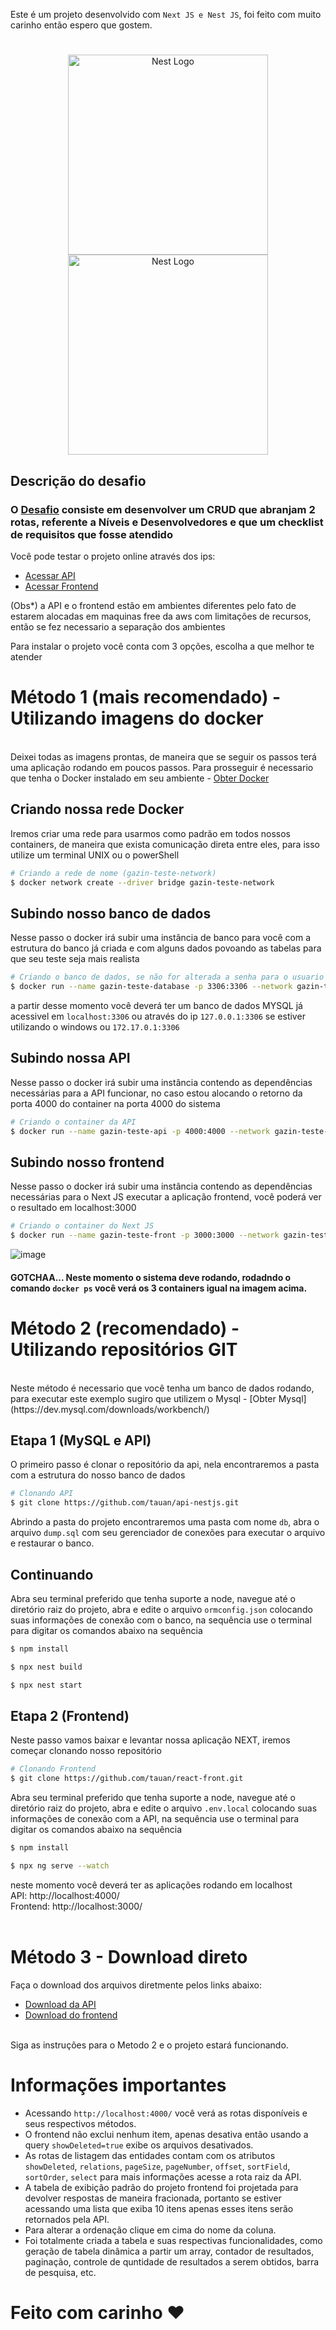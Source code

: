 Este é um projeto desenvolvido com `Next JS e Nest JS`, foi feito com muito carinho então espero que gostem.
#
<p align="center">
  <a href="https://github.com/tauan/api-nestjs" target="blank"><img src="https://nestjs.com/img/logo_text.svg" width="320" alt="Nest Logo" /></a> 
  <a href="https://github.com/tauan/react-front" target="blank"><img src="https://upload.wikimedia.org/wikipedia/commons/thumb/8/8e/Nextjs-logo.svg/207px-Nextjs-logo.svg.png" width="320" alt="Nest Logo" /></a> 
</p>

## Descrição do desafio
### O [Desafio](https://github.com/gazin-tech/Desafio-FullStack) consiste em desenvolver um CRUD que abranjam 2 rotas, referente a Níveis e Desenvolvedores e que um checklist de requisitos que fosse atendido 

 Você pode testar o projeto online através dos ips:
- <a href="http://100.25.222.193:4000/#/">Acessar API</a>
- <a href="http://54.237.59.82/">Acessar Frontend</a>

(Obs*) a API e o frontend estão em ambientes diferentes pelo fato de estarem alocadas em maquinas free da aws com limitações de recursos, então se fez necessario a separação dos ambientes


Para instalar o projeto você conta com 3 opções, escolha a que melhor te atender   

# Método 1 (mais recomendado) - Utilizando imagens do docker
<br />
Deixei todas as imagens prontas, de maneira que se seguir os passos terá uma aplicação rodando em poucos passos. 
Para prosseguir é necessario que tenha o Docker instalado em seu ambiente - <a href="https://docs.docker.com/get-docker">Obter Docker</a>

## Criando nossa rede Docker
Iremos criar uma rede para usarmos como padrão em todos nossos containers, de maneira que exista comunicação direta entre eles, para isso utilize um terminal UNIX ou o powerShell

```bash
# Criando a rede de nome (gazin-teste-network)
$ docker network create --driver bridge gazin-teste-network

```

## Subindo nosso banco de dados
Nesse passo o docker irá subir uma instância de banco para você com a estrutura do banco já criada e com alguns dados povoando as tabelas para que seu teste seja mais realista

```bash
# Criando o banco de dados, se não for alterada a senha para o usuario root será 123456
$ docker run --name gazin-teste-database -p 3306:3306 --network gazin-teste-network -e MYSQL_ROOT_PASSWORD=123456 -d tauangabriel/gazin-teste-database

```

a partir desse momento você deverá ter um banco de dados MYSQL já acessivel em `localhost:3306` ou através do ip `127.0.0.1:3306` se estiver utilizando o windows ou `172.17.0.1:3306`  

## Subindo nossa API
Nesse passo o docker irá subir uma instância contendo as dependências necessárias para a API funcionar, no caso estou alocando o retorno da porta 4000 do container na porta 4000 do sistema

```bash
# Criando o container da API
$ docker run --name gazin-teste-api -p 4000:4000 --network gazin-teste-network -d tauangabriel/gazin-teste-api

```

## Subindo nosso frontend 
Nesse passo o docker irá subir uma instância contendo as dependências necessárias para o Next JS executar a aplicação frontend, você poderá ver o resultado em localhost:3000
```bash
# Criando o container do Next JS
$ docker run --name gazin-teste-front -p 3000:3000 --network gazin-teste-network -d tauangabriel/gazin-teste-front

```

![image](https://user-images.githubusercontent.com/7758523/152455072-16601579-02ce-4556-9461-902b03fccab5.png)
#### GOTCHAA... Neste momento o sistema deve rodando, rodadndo o comando `docker ps` você verá os 3 containers igual na imagem acima.

# Método 2 (recomendado) - Utilizando repositórios GIT
<br />
Neste método é necessario que você tenha um banco de dados rodando, para executar este exemplo sugiro que utilizem o Mysql - [Obter Mysql](https://dev.mysql.com/downloads/workbench/)

## Etapa 1 (MySQL e API)
O primeiro passo é clonar o repositório da api, nela encontraremos a pasta com a estrutura do nosso banco de dados

```bash
# Clonando API
$ git clone https://github.com/tauan/api-nestjs.git

```

Abrindo a pasta do projeto encontraremos uma pasta com nome `db`, abra o arquivo `dump.sql` com seu gerenciador de conexões para executar o arquivo e restaurar o banco.
<br />

## Continuando

Abra seu terminal preferido que tenha suporte a node, navegue até o diretório raiz do projeto, abra e edite o arquivo `ormconfig.json` colocando suas informações de conexão com o banco, na sequência use o terminal para digitar os comandos abaixo na sequência

```bash
$ npm install

```

```bash
$ npx nest build

```

```bash
$ npx nest start

```
## Etapa 2 (Frontend)
Neste passo vamos baixar e levantar nossa aplicação NEXT, iremos começar clonando nosso repositório 

```bash
# Clonando Frontend
$ git clone https://github.com/tauan/react-front.git

```

Abra seu terminal preferido que tenha suporte a node, navegue até o diretório raiz do projeto, abra e edite o arquivo `.env.local` colocando suas informações de conexão com a API, na sequência use o terminal para digitar os comandos abaixo na sequência

```bash
$ npm install

```

```bash
$ npx ng serve --watch

```

neste momento você deverá ter as aplicações rodando em localhost<br />
API: http://localhost:4000/<br />
Frontend: http://localhost:3000/
<br />
<br />

# Método 3 - Download direto
 Faça o download dos arquivos diretmente pelos links abaixo: 
 <br />
- <a href="https://codeload.github.com/tauan/api-nestjs/zip/refs/heads/master">Download da API</a>
- <a href="https://codeload.github.com/tauan/react-front/zip/refs/heads/master">Download do frontend</a>
<br />
Siga as instruções para o Metodo 2 e o projeto estará funcionando.


# Informações importantes

- Acessando `http://localhost:4000/` você verá as rotas disponíveis e seus respectivos métodos.
- O frontend não exclui nenhum item, apenas desativa então usando a query `showDeleted=true` exibe os arquivos desativados.
- As rotas de listagem das entidades contam com os atributos `showDeleted`, `relations`, `pageSize`, `pageNumber`, `offset`, `sortField`, `sortOrder`, `select` para mais informações acesse a rota raiz da API.
- A tabela de exibição padrão do projeto frontend foi projetada para devolver respostas de maneira fracionada, portanto se estiver acessando uma lista que exiba 10 itens apenas esses itens serão retornados pela API.
- Para alterar a ordenação clique em cima do nome da coluna.
- Foi totalmente criada a tabela e suas respectivas funcionalidades, como geração de tabela dinâmica a partir um array, contador de resultados, paginação, controle de quntidade de resultados a serem obtidos, barra de pesquisa, etc.


# Feito com carinho ♥ 
